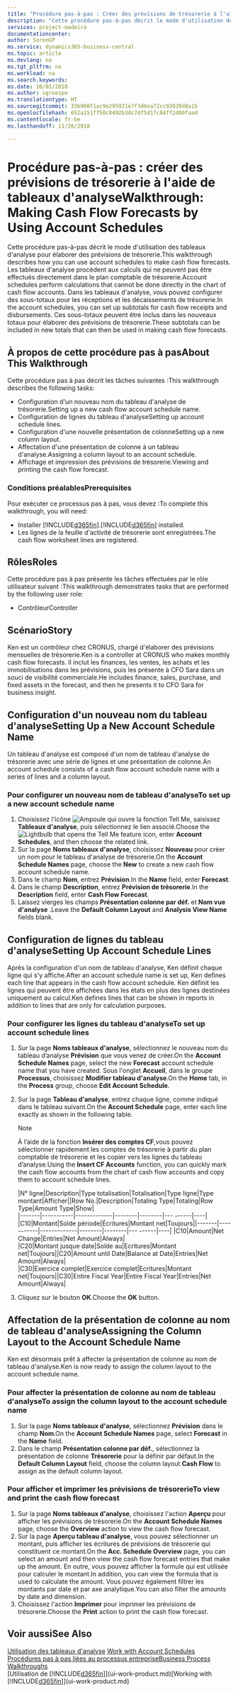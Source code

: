 ```yaml
---
title: "Procédure pas-à-pas : Créer des prévisions de trésorerie à l'aide des tableaux d'analyse | Microsoft Docs"
description: "Cette procédure pas-à-pas décrit le mode d'utilisation des tableaux d'analyse pour élaborer des prévisions de trésorerie. Les tableaux d'analyse procèdent aux calculs qui ne peuvent pas être effectués directement dans le plan comptable de trésorerie. Dans les tableaux d'analyse, vous pouvez configurer des sous-totaux pour les réceptions et les décaissements de trésorerie. Ces sous-totaux peuvent être inclus dans les nouveaux totaux pour élaborer des prévisions de trésorerie."
services: project-madeira
documentationcenter: 
author: SorenGP
ms.service: dynamics365-business-central
ms.topic: article
ms.devlang: na
ms.tgt_pltfrm: na
ms.workload: na
ms.search.keywords: 
ms.date: 10/01/2018
ms.author: sgroespe
ms.translationtype: HT
ms.sourcegitcommit: 33b900f1ac9e295921e7f3d6ea72cc93939d8a1b
ms.openlocfilehash: 652a151ff50c8492b3dc7df5d17c04ff2d00faad
ms.contentlocale: fr-be
ms.lasthandoff: 11/26/2018

---
```

# <a name="walkthrough-making-cash-flow-forecasts-by-using-account-schedules"></a><span data-ttu-id="8345e-106">Procédure pas-à-pas : créer des prévisions de trésorerie à l'aide de tableaux d'analyse</span><span class="sxs-lookup"><span data-stu-id="8345e-106">Walkthrough: Making Cash Flow Forecasts by Using Account Schedules</span></span>
<span data-ttu-id="8345e-107">Cette procédure pas-à-pas décrit le mode d'utilisation des tableaux d'analyse pour élaborer des prévisions de trésorerie.</span><span class="sxs-lookup"><span data-stu-id="8345e-107">This walkthrough describes how you can use account schedules to make cash flow forecasts.</span></span> <span data-ttu-id="8345e-108">Les tableaux d'analyse procèdent aux calculs qui ne peuvent pas être effectués directement dans le plan comptable de trésorerie.</span><span class="sxs-lookup"><span data-stu-id="8345e-108">Account schedules perform calculations that cannot be done directly in the chart of cash flow accounts.</span></span> <span data-ttu-id="8345e-109">Dans les tableaux d'analyse, vous pouvez configurer des sous-totaux pour les réceptions et les décaissements de trésorerie.</span><span class="sxs-lookup"><span data-stu-id="8345e-109">In the account schedules, you can set up subtotals for cash flow receipts and disbursements.</span></span> <span data-ttu-id="8345e-110">Ces sous-totaux peuvent être inclus dans les nouveaux totaux pour élaborer des prévisions de trésorerie.</span><span class="sxs-lookup"><span data-stu-id="8345e-110">These subtotals can be included in new totals that can then be used in making cash flow forecasts.</span></span>  

## <a name="about-this-walkthrough"></a><span data-ttu-id="8345e-111">À propos de cette procédure pas à pas</span><span class="sxs-lookup"><span data-stu-id="8345e-111">About This Walkthrough</span></span>  
<span data-ttu-id="8345e-112">Cette procédure pas à pas décrit les tâches suivantes :</span><span class="sxs-lookup"><span data-stu-id="8345e-112">This walkthrough describes the following tasks:</span></span>  

- <span data-ttu-id="8345e-113">Configuration d'un nouveau nom du tableau d'analyse de trésorerie.</span><span class="sxs-lookup"><span data-stu-id="8345e-113">Setting up a new cash flow account schedule name.</span></span>  
- <span data-ttu-id="8345e-114">Configuration de lignes du tableau d'analyse</span><span class="sxs-lookup"><span data-stu-id="8345e-114">Setting up account schedule lines.</span></span>  
- <span data-ttu-id="8345e-115">Configuration d'une nouvelle présentation de colonne</span><span class="sxs-lookup"><span data-stu-id="8345e-115">Setting up a new column layout.</span></span>  
- <span data-ttu-id="8345e-116">Affectation d'une présentation de colonne à un tableau d'analyse.</span><span class="sxs-lookup"><span data-stu-id="8345e-116">Assigning a column layout to an account schedule.</span></span>  
- <span data-ttu-id="8345e-117">Affichage et impression des prévisions de trésorerie.</span><span class="sxs-lookup"><span data-stu-id="8345e-117">Viewing and printing the cash flow forecast.</span></span>  

### <a name="prerequisites"></a><span data-ttu-id="8345e-118">Conditions préalables</span><span class="sxs-lookup"><span data-stu-id="8345e-118">Prerequisites</span></span>  
<span data-ttu-id="8345e-119">Pour exécuter ce processus pas à pas, vous devez :</span><span class="sxs-lookup"><span data-stu-id="8345e-119">To complete this walkthrough, you will need:</span></span>  

- <span data-ttu-id="8345e-120">Installer [!INCLUDE[d365fin](includes/d365fin_md.md)].</span><span class="sxs-lookup"><span data-stu-id="8345e-120">[!INCLUDE[d365fin](includes/d365fin_md.md)] installed.</span></span>  
- <span data-ttu-id="8345e-121">Les lignes de la feuille d'activité de trésorerie sont enregistrées.</span><span class="sxs-lookup"><span data-stu-id="8345e-121">The cash flow worksheet lines are registered.</span></span>  

## <a name="roles"></a><span data-ttu-id="8345e-122">Rôles</span><span class="sxs-lookup"><span data-stu-id="8345e-122">Roles</span></span>  
<span data-ttu-id="8345e-123">Cette procédure pas à pas présente les tâches effectuées par le rôle utilisateur suivant :</span><span class="sxs-lookup"><span data-stu-id="8345e-123">This walkthrough demonstrates tasks that are performed by the following user role:</span></span>  

- <span data-ttu-id="8345e-124">Contrôleur</span><span class="sxs-lookup"><span data-stu-id="8345e-124">Controller</span></span>  

## <a name="story"></a><span data-ttu-id="8345e-125">Scénario</span><span class="sxs-lookup"><span data-stu-id="8345e-125">Story</span></span>  
<span data-ttu-id="8345e-126">Ken est un contrôleur chez CRONUS, chargé d'élaborer des prévisions mensuelles de trésorerie.</span><span class="sxs-lookup"><span data-stu-id="8345e-126">Ken is a controller at CRONUS who makes monthly cash flow forecasts.</span></span> <span data-ttu-id="8345e-127">Il inclut les finances, les ventes, les achats et les immobilisations dans les prévisions, puis les présente à CFO Sara dans un souci de visibilité commerciale.</span><span class="sxs-lookup"><span data-stu-id="8345e-127">He includes finance, sales, purchase, and fixed assets in the forecast, and then he presents it to CFO Sara for business insight.</span></span>  

## <a name="setting-up-a-new-account-schedule-name"></a><span data-ttu-id="8345e-128">Configuration d'un nouveau nom du tableau d'analyse</span><span class="sxs-lookup"><span data-stu-id="8345e-128">Setting Up a New Account Schedule Name</span></span>  
<span data-ttu-id="8345e-129">Un tableau d'analyse est composé d'un nom de tableau d'analyse de trésorerie avec une série de lignes et une présentation de colonne.</span><span class="sxs-lookup"><span data-stu-id="8345e-129">An account schedule consists of a cash flow account schedule name with a series of lines and a column layout.</span></span>  

### <a name="to-set-up-a-new-account-schedule-name"></a><span data-ttu-id="8345e-130">Pour configurer un nouveau nom de tableau d'analyse</span><span class="sxs-lookup"><span data-stu-id="8345e-130">To set up a new account schedule name</span></span>  

1.  <span data-ttu-id="8345e-131">Choisissez l'icône ![Ampoule qui ouvre la fonction Tell Me](media/ui-search/search_small.png "Dites-moi ce que vous voulez faire"), saisissez **Tableaux d'analyse**, puis sélectionnez le lien associé.</span><span class="sxs-lookup"><span data-stu-id="8345e-131">Choose the ![Lightbulb that opens the Tell Me feature](media/ui-search/search_small.png "Tell me what you want to do") icon, enter **Account Schedules**, and then choose the related link.</span></span>  
2.  <span data-ttu-id="8345e-132">Sur la page **Noms tableaux d'analyse**, choisissez **Nouveau** pour créer un nom pour le tableau d'analyse de trésorerie.</span><span class="sxs-lookup"><span data-stu-id="8345e-132">On the **Account Schedule Names** page, choose the **New** to create a new cash flow account schedule name.</span></span>  
3.  <span data-ttu-id="8345e-133">Dans le champ **Nom**, entrez **Prévision**.</span><span class="sxs-lookup"><span data-stu-id="8345e-133">In the **Name** field, enter **Forecast**.</span></span>  
4.  <span data-ttu-id="8345e-134">Dans le champ **Description**, entrez **Prévision de trésorerie**.</span><span class="sxs-lookup"><span data-stu-id="8345e-134">In the **Description** field, enter **Cash Flow Forecast**.</span></span>  
5.  <span data-ttu-id="8345e-135">Laissez vierges les champs **Présentation colonne par déf.** et **Nom vue d'analyse** .</span><span class="sxs-lookup"><span data-stu-id="8345e-135">Leave the **Default Column Layout** and **Analysis View Name** fields blank.</span></span>  

## <a name="setting-up-account-schedule-lines"></a><span data-ttu-id="8345e-136">Configuration de lignes du tableau d'analyse</span><span class="sxs-lookup"><span data-stu-id="8345e-136">Setting Up Account Schedule Lines</span></span>  
<span data-ttu-id="8345e-137">Après la configuration d'un nom de tableau d'analyse, Ken définit chaque ligne qui s'y affiche.</span><span class="sxs-lookup"><span data-stu-id="8345e-137">After an account schedule name is set up, Ken defines each line that appears in the cash flow account schedule.</span></span> <span data-ttu-id="8345e-138">Ken définit les lignes qui peuvent être affichées dans les états en plus des lignes destinées uniquement au calcul.</span><span class="sxs-lookup"><span data-stu-id="8345e-138">Ken defines lines that can be shown in reports in addition to lines that are only for calculation purposes.</span></span>  

### <a name="to-set-up-account-schedule-lines"></a><span data-ttu-id="8345e-139">Pour configurer les lignes du tableau d'analyse</span><span class="sxs-lookup"><span data-stu-id="8345e-139">To set up account schedule lines</span></span>  

1.  <span data-ttu-id="8345e-140">Sur la page **Noms tableaux d'analyse**, sélectionnez le nouveau nom du tableau d’analyse **Prévision** que vous venez de créer.</span><span class="sxs-lookup"><span data-stu-id="8345e-140">On the **Account Schedule Names** page, select the new **Forecast** account schedule name that you have created.</span></span> <span data-ttu-id="8345e-141">Sous l'onglet **Accueil**, dans le groupe **Processus**, choisissez **Modifier tableau d'analyse**.</span><span class="sxs-lookup"><span data-stu-id="8345e-141">On the **Home** tab, in the **Process** group, choose **Edit Account Schedule**.</span></span>  
2.  <span data-ttu-id="8345e-142">Sur la page **Tableau d'analyse**, entrez chaque ligne, comme indiqué dans le tableau suivant.</span><span class="sxs-lookup"><span data-stu-id="8345e-142">On the **Account Schedule** page, enter each line exactly as shown in the following table.</span></span>  

    > [!NOTE]  
    >  <span data-ttu-id="8345e-143">À l’aide de la fonction **Insérer des comptes CF**,vous pouvez sélectionner rapidement les comptes de trésorerie à partir du plan comptable de trésorerie et les copier vers les lignes du tableau d’analyse.</span><span class="sxs-lookup"><span data-stu-id="8345e-143">Using the **Insert CF Accounts** function, you can quickly mark the cash flow accounts from the chart of cash flow accounts and copy them to account schedule lines.</span></span>  

    <span data-ttu-id="8345e-144">|N° ligne|Description|Type totalisation|Totalisation|Type ligne|Type montant|Afficher|</span><span class="sxs-lookup"><span data-stu-id="8345e-144">|Row No.|Description|Totaling Type|Totaling|Row Type|Amount Type|Show|</span></span>  
    <span data-ttu-id="8345e-145">|-------|-----------|-------------|--------|--------|---  ------|----| |C10|Montant|Solde période|Écritures|Montant net|Toujours|</span><span class="sxs-lookup"><span data-stu-id="8345e-145">|-------|-----------|-------------|--------|--------|---  ------|----| |C10|Amount|Net Change|Entries|Net Amount|Always|</span></span>  
    <span data-ttu-id="8345e-146">|C20|Montant jusque date|Solde au|Ecritures|Montant net|Toujours|</span><span class="sxs-lookup"><span data-stu-id="8345e-146">|C20|Amount until Date|Balance at Date|Entries|Net Amount|Always|</span></span>  
    <span data-ttu-id="8345e-147">|C30|Exercice complet|Exercice complet|Ecritures|Montant net|Toujours|</span><span class="sxs-lookup"><span data-stu-id="8345e-147">|C30|Entire Fiscal Year|Entire Fiscal Year|Entries|Net Amount|Always|</span></span>  

4.  <span data-ttu-id="8345e-148">Cliquez sur le bouton **OK**.</span><span class="sxs-lookup"><span data-stu-id="8345e-148">Choose the **OK** button.</span></span>  

## <a name="assigning-the-column-layout-to-the-account-schedule-name"></a><span data-ttu-id="8345e-149">Affectation de la présentation de colonne au nom de tableau d'analyse</span><span class="sxs-lookup"><span data-stu-id="8345e-149">Assigning the Column Layout to the Account Schedule Name</span></span>  
<span data-ttu-id="8345e-150">Ken est désormais prêt à affecter la présentation de colonne au nom de tableau d'analyse.</span><span class="sxs-lookup"><span data-stu-id="8345e-150">Ken is now ready to assign the column layout to the account schedule name.</span></span>  

### <a name="to-assign-the-column-layout-to-the-account-schedule-name"></a><span data-ttu-id="8345e-151">Pour affecter la présentation de colonne au nom de tableau d'analyse</span><span class="sxs-lookup"><span data-stu-id="8345e-151">To assign the column layout to the account schedule name</span></span>  

1.  <span data-ttu-id="8345e-152">Sur la page **Noms tableaux d'analyse**, sélectionnez **Prévision** dans le champ **Nom**.</span><span class="sxs-lookup"><span data-stu-id="8345e-152">On the **Account Schedule Names** page, select **Forecast** in the **Name** field.</span></span>  
2.  <span data-ttu-id="8345e-153">Dans le champ **Présentation colonne par déf.**, sélectionnez la présentation de colonne **Trésorerie** pour la définir par défaut.</span><span class="sxs-lookup"><span data-stu-id="8345e-153">In the **Default Column Layout** field, choose the column layout **Cash Flow** to assign as the default column layout.</span></span>  

### <a name="to-view-and-print-the-cash-flow-forecast"></a><span data-ttu-id="8345e-154">Pour afficher et imprimer les prévisions de trésorerie</span><span class="sxs-lookup"><span data-stu-id="8345e-154">To view and print the cash flow forecast</span></span>  
1.  <span data-ttu-id="8345e-155">Sur la page **Noms tableaux d'analyse**, choisissez l'action **Aperçu** pour afficher les prévisions de trésorerie.</span><span class="sxs-lookup"><span data-stu-id="8345e-155">On the **Account Schedule Names** page, choose the **Overview** action to view the cash flow forecast.</span></span>  
2.  <span data-ttu-id="8345e-156">Sur la page **Aperçu tableau d'analyse**, vous pouvez sélectionner un montant, puis afficher les écritures de prévisions de trésorerie qui constituent ce montant.</span><span class="sxs-lookup"><span data-stu-id="8345e-156">On the **Acc. Schedule Overview** page, you can select an amount and then view the cash flow forecast entries that make up the amount.</span></span> <span data-ttu-id="8345e-157">En outre, vous pouvez afficher la formule qui est utilisée pour calculer le montant.</span><span class="sxs-lookup"><span data-stu-id="8345e-157">In addition, you can view the formula that is used to calculate the amount.</span></span> <span data-ttu-id="8345e-158">Vous pouvez également filtrer les montants par date et par axe analytique.</span><span class="sxs-lookup"><span data-stu-id="8345e-158">You can also filter the amounts by date and dimension.</span></span>  
3.  <span data-ttu-id="8345e-159">Choisissez l'action **Imprimer** pour imprimer les prévisions de trésorerie.</span><span class="sxs-lookup"><span data-stu-id="8345e-159">Choose the **Print** action to print the cash flow forecast.</span></span>  

## <a name="see-also"></a><span data-ttu-id="8345e-160">Voir aussi</span><span class="sxs-lookup"><span data-stu-id="8345e-160">See Also</span></span>  
 <span data-ttu-id="8345e-161">[Utilisation des tableaux d'analyse](bi-how-work-account-schedule.md) </span><span class="sxs-lookup"><span data-stu-id="8345e-161">[Work with Account Schedules](bi-how-work-account-schedule.md) </span></span>  
 [<span data-ttu-id="8345e-162">Procédures pas à pas liées au processus entreprise</span><span class="sxs-lookup"><span data-stu-id="8345e-162">Business Process Walkthroughs</span></span>](walkthrough-business-process-walkthroughs.md)  
 <span data-ttu-id="8345e-163">[Utilisation de [!INCLUDE[d365fin](includes/d365fin_md.md)]](ui-work-product.md)</span><span class="sxs-lookup"><span data-stu-id="8345e-163">[Working with [!INCLUDE[d365fin](includes/d365fin_md.md)]](ui-work-product.md)</span></span>

